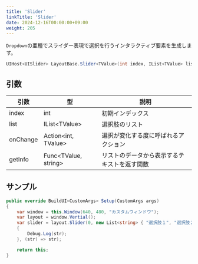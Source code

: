 ```yaml
---
title: 'Slider'
linkTitle: 'Slider'
date: 2024-12-16T00:00:00+09:00
weight: 205
---
```


`Dropdown`の亜種でスライダー表現で選択を行うインタラクティブ要素を生成します。

```C#
UIHost<UISlider> LayoutBase.Slider<TValue>(int index, IList<TValue> list, Action<int, TValue> onChange, Func<TValue, string>? getInfo = null)
```

## 引数
|引数|型|説明|
|--|--|--|
|index|int|初期インデックス|
|list|IList\<TValue\>|選択肢のリスト|
|onChange|Action\<int, TValue\>|選択が変化する度に呼ばれるアクション|
|getInfo|Func\<TValue, string\>|リストのデータから表示するテキストを返す関数|


## サンプル

```C#
public override BuildUI<CustomArgs> Setup(CustomArgs args)
{
    var window = this.Window(640, 480, "カスタムウィンドウ");
    var layout = window.Vertial();
    var slider = layout.Slider(0, new List<string> { "選択肢１", "選択肢２", "選択肢３" }, (idx, str) =>
    {
        Debug.Log(str);
    }, (str) => str);

    return this;
}
```
